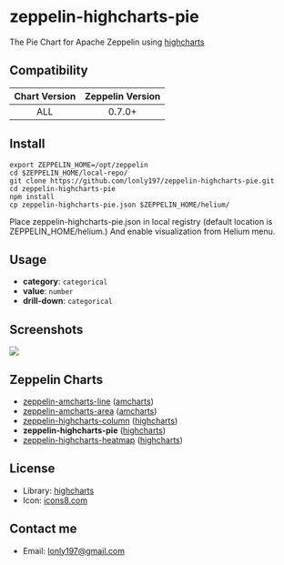 # zeppelin-highcharts-pie

The Pie Chart for Apache Zeppelin using [highcharts](https://www.highcharts.com/)

## Compatibility

| Chart Version | Zeppelin Version |
| :---: | :---: |
| ALL | 0.7.0+ |

## Install

```shell
export ZEPPELIN_HOME=/opt/zeppelin
cd $ZEPPELIN_HOME/local-repo/
git clone https://github.com/lonly197/zeppelin-highcharts-pie.git
cd zeppelin-highcharts-pie
npm install
cp zeppelin-highcharts-pie.json $ZEPPELIN_HOME/helium/
```

Place zeppelin-highcharts-pie.json in local registry (default location is ZEPPELIN_HOME/helium.)
And enable visualization from Helium menu.

## Usage

- **category**: `categorical`
- **value**: `number`
- **drill-down**: `categorical`

## Screenshots 

![](https://raw.githubusercontent.com/lonly197/zeppelin-highcharts-pie/master/screenshots/pie-usage.gif)

## Zeppelin Charts

- [zeppelin-amcharts-line](https://github.com/lonly197/zeppelin-amcharts-line) ([amcharts](https://www.amcharts.com/))
- [zeppelin-amcharts-area](https://github.com/lonly197/zeppelin-amcharts-area) ([amcharts](https://www.amcharts.com/))
- [zeppelin-highcharts-column](https://github.com/lonly197/zeppelin-highcharts-column) ([highcharts](http://www.highcharts.com/))
- **zeppelin-highcharts-pie** ([highcharts](https://www.highcharts.com/))
- [zeppelin-highcharts-heatmap](https://github.com/lonly197/zeppelin-highcharts-heatmap) ([highcharts](http://www.highcharts.com/))

## License

- Library: [highcharts](http://www.highcharts.com/)
- Icon: [icons8.com](https://icons8.com/web-app/21214/pie-chart) 

## Contact me

* Email: lonly197@gmail.com
